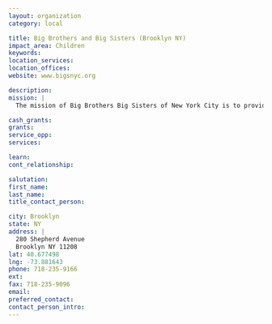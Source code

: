 ```yaml
---
layout: organization
category: local

title: Big Brothers and Big Sisters (Brooklyn NY)
impact_area: Children
keywords: 
location_services: 
location_offices: 
website: www.bigsnyc.org

description: 
mission: |
  The mission of Big Brothers Big Sisters of New York City is to provide mentors to all children who need caring adult role models--special friends who can help expand their horizons, realize their potential and enrich their futures--changing their lives. We seek to train community organizations in every neighborhood, empowering them to establish their own mentoring programs.

cash_grants: 
grants: 
service_opp: 
services: 

learn: 
cont_relationship: 

salutation: 
first_name: 
last_name: 
title_contact_person: 

city: Brooklyn
state: NY
address: |
  280 Shepherd Avenue  
  Brooklyn NY 11208
lat: 40.677498
lng: -73.881643
phone: 718-235-9166
ext: 
fax: 718-235-9096
email: 
preferred_contact: 
contact_person_intro: 
---
```

